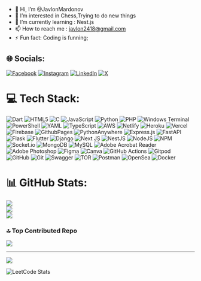 - 👋 Hi, I’m @JavlonMardonov
- 👀 I’m interested in Chess,Trying to do new things
- 🌱 I’m currently learning : Nest.js
- 📫 How to reach me : javlon2418@gmail.com
- ⚡ Fun fact: Coding is funning;


## 🌐 Socials:
[![Facebook](https://img.shields.io/badge/Facebook-%231877F2.svg?logo=Facebook&logoColor=white)](https://facebook.com/profile.php?id=61550225362980) [![Instagram](https://img.shields.io/badge/Instagram-%23E4405F.svg?logo=Instagram&logoColor=white)](https://instagram.com/javlonsblog) [![LinkedIn](https://img.shields.io/badge/LinkedIn-%230077B5.svg?logo=linkedin&logoColor=white)](https://linkedin.com/in/javlon-mardonov-80b68b31a) [![X](https://img.shields.io/badge/X-black.svg?logo=X&logoColor=white)](https://x.com/Javlonbek2418) 

# 💻 Tech Stack:
![Dart](https://img.shields.io/badge/dart-%230175C2.svg?style=plastic&logo=dart&logoColor=white) ![HTML5](https://img.shields.io/badge/html5-%23E34F26.svg?style=plastic&logo=html5&logoColor=white) ![C](https://img.shields.io/badge/c-%2300599C.svg?style=plastic&logo=c&logoColor=white) ![JavaScript](https://img.shields.io/badge/javascript-%23323330.svg?style=plastic&logo=javascript&logoColor=%23F7DF1E) ![Python](https://img.shields.io/badge/python-3670A0?style=plastic&logo=python&logoColor=ffdd54) ![PHP](https://img.shields.io/badge/php-%23777BB4.svg?style=plastic&logo=php&logoColor=white) ![Windows Terminal](https://img.shields.io/badge/Windows%20Terminal-%234D4D4D.svg?style=plastic&logo=windows-terminal&logoColor=white) ![PowerShell](https://img.shields.io/badge/PowerShell-%235391FE.svg?style=plastic&logo=powershell&logoColor=white) ![YAML](https://img.shields.io/badge/yaml-%23ffffff.svg?style=plastic&logo=yaml&logoColor=151515) ![TypeScript](https://img.shields.io/badge/typescript-%23007ACC.svg?style=plastic&logo=typescript&logoColor=white) ![AWS](https://img.shields.io/badge/AWS-%23FF9900.svg?style=plastic&logo=amazon-aws&logoColor=white) ![Netlify](https://img.shields.io/badge/netlify-%23000000.svg?style=plastic&logo=netlify&logoColor=#00C7B7) ![Heroku](https://img.shields.io/badge/heroku-%23430098.svg?style=plastic&logo=heroku&logoColor=white) ![Vercel](https://img.shields.io/badge/vercel-%23000000.svg?style=plastic&logo=vercel&logoColor=white) ![Firebase](https://img.shields.io/badge/firebase-%23039BE5.svg?style=plastic&logo=firebase) ![GithubPages](https://img.shields.io/badge/github%20pages-121013?style=plastic&logo=github&logoColor=white) ![PythonAnywhere](https://img.shields.io/badge/pythonanywhere-%232F9FD7.svg?style=plastic&logo=pythonanywhere&logoColor=151515) ![Express.js](https://img.shields.io/badge/express.js-%23404d59.svg?style=plastic&logo=express&logoColor=%2361DAFB) ![FastAPI](https://img.shields.io/badge/FastAPI-005571?style=plastic&logo=fastapi) ![Flask](https://img.shields.io/badge/flask-%23000.svg?style=plastic&logo=flask&logoColor=white) ![Flutter](https://img.shields.io/badge/Flutter-%2302569B.svg?style=plastic&logo=Flutter&logoColor=white) ![Django](https://img.shields.io/badge/django-%23092E20.svg?style=plastic&logo=django&logoColor=white) ![Next JS](https://img.shields.io/badge/Next-black?style=plastic&logo=next.js&logoColor=white) ![NestJS](https://img.shields.io/badge/nestjs-%23E0234E.svg?style=plastic&logo=nestjs&logoColor=white) ![NodeJS](https://img.shields.io/badge/node.js-6DA55F?style=plastic&logo=node.js&logoColor=white) ![NPM](https://img.shields.io/badge/NPM-%23CB3837.svg?style=plastic&logo=npm&logoColor=white) ![Socket.io](https://img.shields.io/badge/Socket.io-black?style=plastic&logo=socket.io&badgeColor=010101) ![MongoDB](https://img.shields.io/badge/MongoDB-%234ea94b.svg?style=plastic&logo=mongodb&logoColor=white) ![MySQL](https://img.shields.io/badge/mysql-4479A1.svg?style=plastic&logo=mysql&logoColor=white) ![Adobe Acrobat Reader](https://img.shields.io/badge/Adobe%20Acrobat%20Reader-EC1C24.svg?style=plastic&logo=Adobe%20Acrobat%20Reader&logoColor=white) ![Adobe Photoshop](https://img.shields.io/badge/adobe%20photoshop-%2331A8FF.svg?style=plastic&logo=adobe%20photoshop&logoColor=white) ![Figma](https://img.shields.io/badge/figma-%23F24E1E.svg?style=plastic&logo=figma&logoColor=white) ![Canva](https://img.shields.io/badge/Canva-%2300C4CC.svg?style=plastic&logo=Canva&logoColor=white) ![GitHub Actions](https://img.shields.io/badge/github%20actions-%232671E5.svg?style=plastic&logo=githubactions&logoColor=white) ![Gitpod](https://img.shields.io/badge/gitpod-f06611.svg?style=plastic&logo=gitpod&logoColor=white) ![GitHub](https://img.shields.io/badge/github-%23121011.svg?style=plastic&logo=github&logoColor=white) ![Git](https://img.shields.io/badge/git-%23F05033.svg?style=plastic&logo=git&logoColor=white) ![Swagger](https://img.shields.io/badge/-Swagger-%23Clojure?style=plastic&logo=swagger&logoColor=white) ![TOR](https://img.shields.io/badge/tor-%237E4798.svg?style=plastic&logo=tor-project&logoColor=white) ![Postman](https://img.shields.io/badge/Postman-FF6C37?style=plastic&logo=postman&logoColor=white) ![OpenSea](https://img.shields.io/badge/OpenSea-%232081E2.svg?style=plastic&logo=opensea&logoColor=white) ![Docker](https://img.shields.io/badge/docker-%230db7ed.svg?style=plastic&logo=docker&logoColor=white)
# 📊 GitHub Stats:
![](https://github-readme-stats.vercel.app/api?username=JavlonMardonov&theme=dark&hide_border=false&include_all_commits=true&count_private=true)<br/>
![](https://github-readme-streak-stats.herokuapp.com/?user=JavlonMardonov&theme=dark&hide_border=false)<br/>
![](https://github-readme-stats.vercel.app/api/top-langs/?username=JavlonMardonov&theme=dark&hide_border=false&include_all_commits=true&count_private=true&layout=compact)

### 🔝 Top Contributed Repo
![](https://github-contributor-stats.vercel.app/api?username=JavlonMardonov&limit=5&theme=dark&combine_all_yearly_contributions=true)

---
[![](https://visitcount.itsvg.in/api?id=JavlonMardonov&icon=0&color=0)](https://visitcount.itsvg.in)

<!-- Proudly created with GPRM ( https://gprm.itsvg.in ) -->

![LeetCode Stats](https://leetcard.jacoblin.cool/javlonmardonov?theme=dark&font=K2D)

